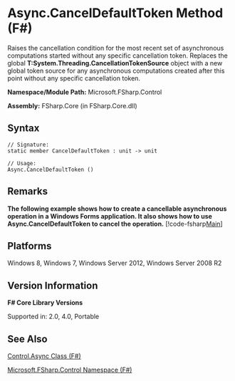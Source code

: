 # Async.CancelDefaultToken Method (F#)

Raises the cancellation condition for the most recent set of asynchronous computations started without any specific cancellation token. Replaces the global **T:System.Threading.CancellationTokenSource** object with a new global token source for any asynchronous computations created after this point without any specific cancellation token.

**Namespace/Module Path:** Microsoft.FSharp.Control

**Assembly:** FSharp.Core (in FSharp.Core.dll)


## Syntax

```
// Signature:
static member CancelDefaultToken : unit -> unit

// Usage:
Async.CancelDefaultToken ()
```

## Remarks
**The following example shows how to create a cancellable asynchronous operation in a Windows Forms application. It also shows how to use Async.CancelDefaultToken to cancel the operation.**
[!code-fsharp[Main](snippets/fsasyncapis/snippet5.fs)]
## Platforms
Windows 8, Windows 7, Windows Server 2012, Windows Server 2008 R2


## Version Information
**F# Core Library Versions**

Supported in: 2.0, 4.0, Portable




## See Also
[Control.Async Class &#40;F&#35;&#41;](Control.Async+Class+%28FSharp%29.md)

[Microsoft.FSharp.Control Namespace &#40;F&#35;&#41;](Microsoft.FSharp.Control+Namespace+%28FSharp%29.md)

